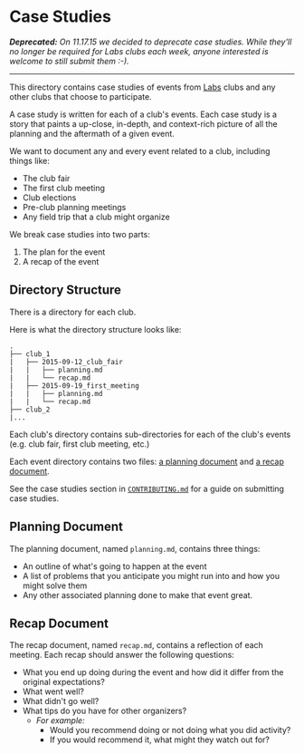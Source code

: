 # Case Studies

_**Deprecated:** On 11.17.15 we decided to deprecate case studies. While they'll
no longer be required for Labs clubs each week, anyone interested is welcome to
still submit them :-)._

-------------------------------------------------------------------------------

This directory contains case studies of events from
[Labs](https://github.com/hackclub/meta/blob/master/labs/README.md) clubs and
any other clubs that choose to participate.

A case study is written for each of a club's events. Each case study is a story
that paints a up-close, in-depth, and context-rich picture of all the planning
and the aftermath of a given event.

We want to document any and every event related to a club, including things
like:

- The club fair
- The first club meeting
- Club elections
- Pre-club planning meetings
- Any field trip that a club might organize

We break case studies into two parts:

1. The plan for the event
2. A recap of the event

## Directory Structure

There is a directory for each club.

Here is what the directory structure looks like:

```
.
├── club_1
|   ├── 2015-09-12_club_fair
|   |   ├── planning.md
|   |   └── recap.md
|   ├── 2015-09-19_first_meeting
|   |   ├── planning.md
|   |   └── recap.md
├── club_2
|...
```

Each club's directory contains sub-directories for each of the club's events
(e.g. club fair, first club meeting, etc.)

Each event directory contains two files: [a planning
document](#planning-document) and [a recap document](#recap-document).

See the case studies section in
[`CONTRIBUTING.md`](../CONTRIBUTING.md#contributing-case-studies) for a guide
on submitting case studies.

## Planning Document

The planning document, named `planning.md`, contains three things:

- An outline of what's going to happen at the event
- A list of problems that you anticipate you might run into and how you might
  solve them
- Any other associated planning done to make that event great.

## Recap Document

The recap document, named `recap.md`, contains a reflection of each meeting.
Each recap should answer the following questions:

- What you end up doing during the event and how did it differ from the
  original expectations?
- What went well?
- What didn't go well?
- What tips do you have for other organizers?
  - _For example:_
    - Would you recommend doing or not doing what you did activity?
    - If you would recommend it, what might they watch out for?

